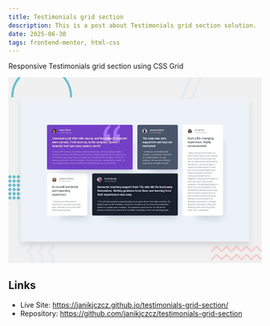 ```yaml
---
title: Testimonials grid section
description: This is a post about Testimonials grid section solution.
date: 2025-06-30
tags: frontend-mentor, html-css
---
```

Responsive Testimonials grid section using CSS Grid

<img src="./testimonials-grid-section.webp" alt="Testimonials grid section on light background">

## Links
- Live Site: <a href="https://janikjczcz.github.io/testimonials-grid-section/" target="_blank" aria-label="Open Testimonials grid section live site in new tab">https://janikjczcz.github.io/testimonials-grid-section/</a>
- Repository: <a href="https://github.com/janikjczcz/testimonials-grid-section" target="_blank" aria-label="Open Testimonials grid section github repository in new tab">https://github.com/janikjczcz/testimonials-grid-section</a>
